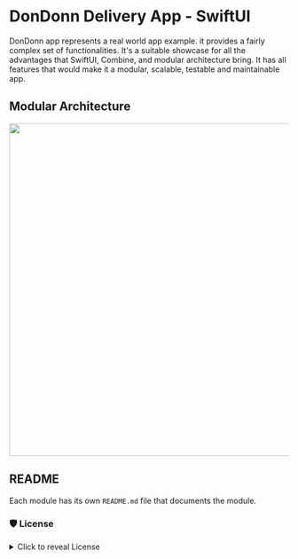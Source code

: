 # DonDonn Delivery App - SwiftUI

DonDonn app represents a real world app example. it provides a fairly complex set of functionalities. It's a suitable showcase for all the advantages that SwiftUI, Combine, and modular architecture bring. It has all features that would make it a modular, scalable, testable and maintainable app.

 ## Modular Architecture
 
 <img src="https://github.com/ShabanKamell/DonDonn/blob/master/blob/modular-arch-diagram.png?raw=true" height="600">
 
 ## README

Each module has its own `README.md` file that documents the module.

 ### 🛡 License
<details>
    <summary>
        Click to reveal License
    </summary>
    
```
Licensed under the Apache License, Version 2.0 (the "License");
you may not use this file except in compliance with the License.
You may obtain a copy of the License at

   http://www.apache.org/licenses/LICENSE-2.0

Unless required by applicable law or agreed to in writing, software
distributed under the License is distributed on an "AS IS" BASIS,
WITHOUT WARRANTIES OR CONDITIONS OF ANY KIND, either express or implied.
See the License for the specific language governing permissions and
limitations under the License.
```
